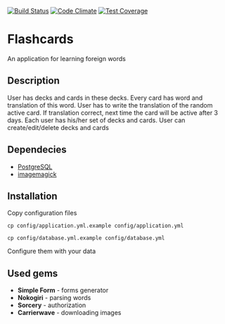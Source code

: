 [![Build Status](https://travis-ci.org/superedriver/flashcards.svg?branch=master)](https://travis-ci.org/superedriver/flashcards)
[![Code Climate](https://codeclimate.com/github/superedriver/flashcards/badges/gpa.svg)](https://codeclimate.com/github/superedriver/flashcards)
[![Test Coverage](https://codeclimate.com/github/superedriver/flashcards/badges/coverage.svg)](https://codeclimate.com/github/superedriver/flashcards/coverage)


# Flashcards 
An application for learning foreign words

## Description
User has decks and cards in these decks.
Every card has word and translation of this word. 
User has to write the translation of the random active card.
If translation correct, next time the card will be active after 3 days.
Each user has his/her set of decks and cards.
User can create/edit/delete decks and cards

## Dependecies
 * [PostgreSQL](http://www.postgresql.org) 
 * [imagemagick](http://www.imagemagick.org)


## Installation
Copy configuration files
```
cp config/application.yml.example config/application.yml
```
```
cp config/database.yml.example config/database.yml
```
Configure them with your data

## Used gems
  - **Simple Form** - forms generator
  - **Nokogiri** - parsing words
  - **Sorcery** - authorization
  - **Carrierwave** - downloading images